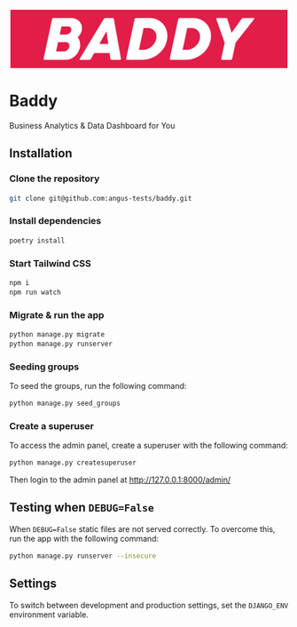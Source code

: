 

<p style="text-align: center;"><img src="static/images/logo.png"  width="500"></p>

# Baddy

Business Analytics & Data Dashboard for You

## Installation

### Clone the repository

```bash
git clone git@github.com:angus-tests/baddy.git
```

### Install dependencies

```bash
poetry install
```

### Start Tailwind CSS

```bash
npm i
npm run watch
```

### Migrate & run the app

```bash
python manage.py migrate
python manage.py runserver
```
### Seeding groups

To seed the groups, run the following command:
```bash
python manage.py seed_groups
```

### Create a superuser

To access the admin panel, create a superuser with the following command:
```bash
python manage.py createsuperuser
```

Then login to the admin panel at http://127.0.0.1:8000/admin/

## Testing when `DEBUG=False`

When `DEBUG=False` static files are not served correctly. To overcome this, run the app with the following command:

```bash
python manage.py runserver --insecure
```

## Settings

To switch between development and production settings, set the `DJANGO_ENV` environment variable.

